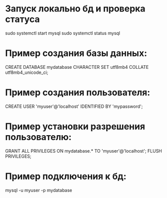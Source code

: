 # Запуск локально бд и проверка статуса
sudo systemctl start mysql
sudo systemctl status mysql

# Пример создания базы данных:
CREATE DATABASE mydatabase CHARACTER SET utf8mb4 COLLATE utf8mb4_unicode_ci;

# Пример создания пользователя:
CREATE USER 'myuser'@'localhost' IDENTIFIED BY 'mypassword';

# Пример установки разрешения пользователю:
GRANT ALL PRIVILEGES ON mydatabase.* TO 'myuser'@'localhost';
FLUSH PRIVILEGES;

# Пример подключения к бд:
mysql -u myuser -p mydatabase


